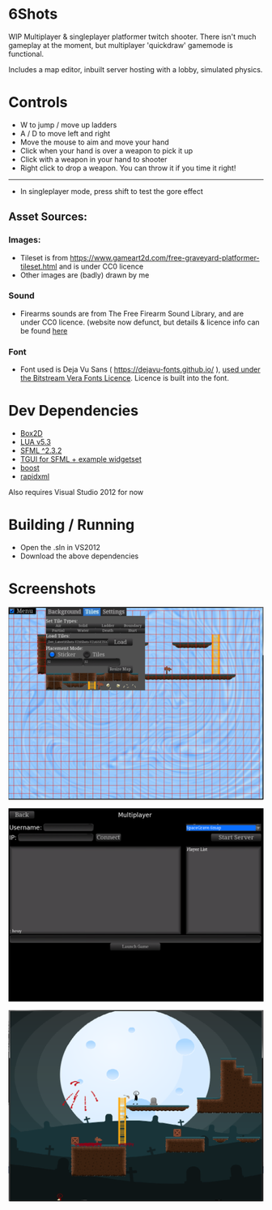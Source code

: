 # 6Shots
WIP Multiplayer & singleplayer platformer twitch shooter. There isn't much gameplay at the moment, but multiplayer 'quickdraw' gamemode is functional.

Includes a map editor, inbuilt server hosting with a lobby, simulated physics.

# Controls
- W to jump / move up ladders
- A / D to move left and right
- Move the mouse to aim and move your hand
- Click when your hand is over a weapon to pick it up 
- Click with a weapon in your hand to shooter
- Right click to drop a weapon. You can throw it if you time it right!
----
- In singleplayer mode, press shift to test the gore effect

## Asset Sources:
### Images:
  - Tileset is from https://www.gameart2d.com/free-graveyard-platformer-tileset.html and is under CC0 licence
  - Other images are (badly) drawn by me
### Sound
  - Firearms sounds are from The Free Firearm Sound Library, and are under CC0 licence. (website now defunct, but details & licence info can be found [here](https://www.kickstarter.com/projects/bjjaszcz/the-firearm-sound-library/description)
### Font
  - Font used is Deja Vu Sans ( https://dejavu-fonts.github.io/ ), [used under the Bitstream Vera Fonts Licence](https://dejavu-fonts.github.io/License.html). Licence is built into the font.
  
# Dev Dependencies
- [Box2D](http://www.box2d.org) 
- [LUA v5.3](https://www.lua.org/)
- [SFML ^2.3.2](https://www.sfml-dev.org/download.php)
- [TGUI for SFML + example widgetset](https://tgui.eu/)
- [boost](https://www.boost.org/)
- [rapidxml](http://rapidxml.sourceforge.net/)

Also requires Visual Studio 2012 for now

# Building / Running
- Open the .sln in VS2012
- Download the above dependencies

# Screenshots
![Map Editor](EditMap.png "The Map Editor")

![Lobby](ServerScreenshot.png "Hosting / Joining a Multiplayer Server")

![Singleplayer](Screenshot-Gore-Effect.png "Singleplayer mode, with weapons weapons")
